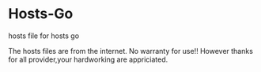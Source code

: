 # Hosts-Go
hosts file for hosts go


The hosts files are from the internet. No warranty for use!! However thanks for all provider,your hardworking are appriciated.
